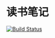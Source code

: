 # 读书笔记
[![Build Status](https://travis-ci.org/zacharychang/book-notes.svg?branch=master)](https://travis-ci.org/zacharychang/book-notes)
